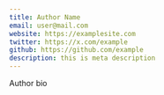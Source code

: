 ```yaml
---
title: Author Name
email: user@mail.com
website: https://examplesite.com
twitter: https://x.com/example
github: https://github.com/example
description: this is meta description
---
```

Author bio
